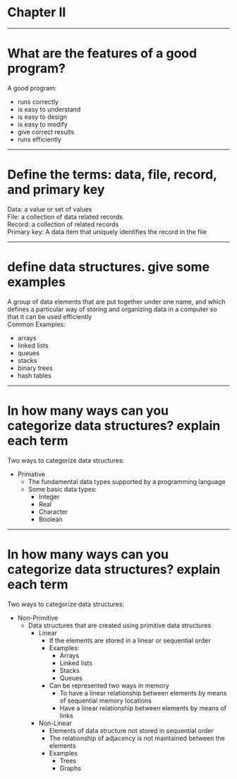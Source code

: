 # Chapter II

---

# What are the features of a good program?

A good program:
- runs correctly
- is easy to understand
- is easy to design 
- is easy to modify 
- give correct results
- runs efficiently

---

# Define the terms: data, file, record, and primary key

Data: a value or set of values<br />
File: a collection of data related records<br />
Record: a collection of related records<br />
Primary key: A data item that uniquely identifies the record in the file<br />

---

# define data structures. give some examples 

A group of data elements that are put together under one name, and which defines a particular way of storing and organizing data in a computer so that it can be used efficiently<br />
Common Examples:<br />
- arrays 
- linked lists
- queues
- stacks
- binary trees 
- hash tables

---

# In how many ways can you categorize data structures? explain each term

Two ways to categorize data structures:<br />
- Primative
  - The fundamental data types supported by a programming language
  - Some basic data types:
    - Integer
    - Real
    - Character
    - Boolean

---

# In how many ways can you categorize data structures? explain each term

Two ways to categorize data structures:<br />
- Non-Primitive
  - Data structures that are created using primitive data structures
    - Linear
      - If the elements are stored in a linear or sequential order
      - Examples:
        - Arrays
        - Linked lists
        - Stacks
        - Queues
      - Can be represented two ways in memory
        - To have a linear relationship between elements by means of sequential memory locations
        - Have a linear relationship between elements by means of links
    - Non-Linear
      - Elements of data structure not stored in sequential order
      - The relationship of adjacency is not maintained between the elements
      - Examples
        - Trees
        - Graphs
